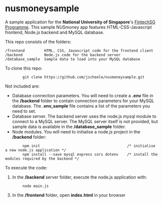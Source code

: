 # nusmoneysample

A sample application for the **National University of Singapore**'s [FintechSG Programme](https://fintechlab.nus.edu.sg/nus-fintechsg-programme/).
This sample NUSmoney app features HTML-CSS-Javascript frontend, Node.js backend and MySQL database.

This repo consists of the folders:
```
/frontend         HTML, CSS, Javascript code for the frontend client
/backend          Node.js code for the backend server
/database_sample  Sample data to load into your MySQL database
```

To clone this repo:
```
        git clone https://github.com/jscheele/nusmoneysample.git
```

Not included are:
- Database connection parameters. You will need to create a **.env** file in the **/backend** folder to contain connection parameters for your MySQL database. The **.env_sample** file contains a list of the parameters you need to set.
- Database server. The backend server uses the node.js mysql module to connect to a MySQL server. The MySQL server itself is not provided, but sample data is available in the **/database_sample** folder.
- Node modules. You will need to initialise a node.js project in the **/backend** folder:
```
        npm init                                        /* initialise a new node.js application */
        npm install --save mysql express cors dotenv    /* install the modules required by the backend */
````     
To execute the code:
1. In the **/backend** server folder, execute the node.js application with:
```
        node main.js
```
3. In the **/frontend** folder, open **index.html** in your browser

